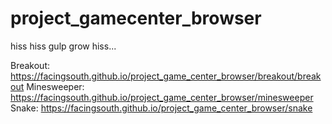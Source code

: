 project_gamecenter_browser
==========================

hiss hiss gulp grow hiss...


Breakout: https://facingsouth.github.io/project_game_center_browser/breakout/breakout
Minesweeper: https://facingsouth.github.io/project_game_center_browser/minesweeper
Snake: https://facingsouth.github.io/project_game_center_browser/snake